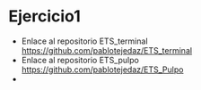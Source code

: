 # Ejercicio1
- Enlace al repositorio ETS_terminal https://github.com/pablotejedaz/ETS_terminal
- Enlace al repositorio ETS_pulpo https://github.com/pablotejedaz/ETS_Pulpo
-  
